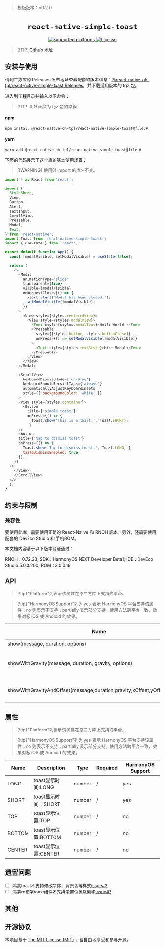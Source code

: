 > 模板版本：v0.2.0

<p align="center">
  <h1 align="center"> <code>react-native-simple-toast</code></h1>
</p>
<p align="center">
    <a href="https://github.com/vonovak/react-native-simple-toast">
        <img src="https://img.shields.io/badge/platforms-android%20|%20ios%20|%20harmony%20-lightgrey.svg" alt="Supported platforms" />
    </a>
    <a href="https://github.com/vonovak/react-native-simple-toast/blob/master/LICENSE">
        <img src="https://img.shields.io/badge/license-MIT-green.svg" alt="License" />
    </a>
</p>

> [!TIP] [Github 地址](https://github.com/react-native-oh-library/react-native-simple-toast)


## 安装与使用

请到三方库的 Releases 发布地址查看配套的版本信息：[@react-native-oh-tpl/react-native-simple-toast Releases](https://github.com/react-native-oh-library/react-native-simple-toast/releases)，并下载适用版本的 tgz 包。

进入到工程目录并输入以下命令：

>[!TIP] # 处替换为 tgz 包的路径

<!-- tabs:start -->

#### **npm**

```bash
npm install @react-native-oh-tpl/react-native-simple-toast@file:#
```

#### **yarn**

```bash
yarn add @react-native-oh-tpl/react-native-simple-toast@file:#
```

<!-- tabs:end -->

下面的代码展示了这个库的基本使用场景：

>[!WARNING] 使用时 import 的库名不变。

```js
import * as React from 'react';

import {
  StyleSheet,
  View,
  Button,
  Alert,
  TextInput,
  ScrollView,
  Pressable,
  Modal,
  Text,
} from 'react-native';
import Toast from 'react-native-simple-toast';
import { useState } from 'react';

export default function App() {
  const [modalVisible, setModalVisible] = useState(false);

  return (
    <>
      <Modal
        animationType="slide"
        transparent={true}
        visible={modalVisible}
        onRequestClose={() => {
          Alert.alert('Modal has been closed.');
          setModalVisible(!modalVisible);
        }}
      >
        <View style={styles.centeredView}>
          <View style={styles.modalView}>
            <Text style={styles.modalText}>Hello World!</Text>
            <Pressable
              style={[styles.button, styles.buttonClose]}
              onPress={() => setModalVisible(!modalVisible)}
            >
              <Text style={styles.textStyle}>Hide Modal</Text>
            </Pressable>
          </View>
        </View>
      </Modal>

      <ScrollView
        keyboardDismissMode={'on-drag'}
        keyboardShouldPersistTaps={'always'}
        automaticallyAdjustKeyboardInsets
        style={{ backgroundColor: 'white' }}
      >
      <View style={styles.container}>
        <Button
          title={'simple toast'}
          onPress={() => {
            Toast.show('This is a toast.', Toast.SHORT);
          }}
      />
      <Button
      title={'tap to dismiss toast'}
      onPress={() => {
        Toast.show('Tap to dismiss toast.', Toast.LONG, {
        tapToDismissEnabled: true,
      });
    }}
  /> 
    </View>
    </ScrollView> 
  </>
  );
}
```
## 约束与限制

### 兼容性
要使用此库，需要使用正确的 React-Native 和 RNOH 版本。另外，还需要使用配套的 DevEco Studio 和 手机ROM。

本文档内容基于以下版本验证通过：

RNOH：0.72.23; SDK：HarmonyOS NEXT Developer Beta1; IDE：DevEco Studio 5.0.3.200; ROM：3.0.0.19

## API

> [!tip] "Platform"列表示该属性在原三方库上支持的平台。

> [!tip] "HarmonyOS Support"列为 yes 表示 HarmonyOS 平台支持该属性；no 则表示不支持；partially 表示部分支持。使用方法跨平台一致，效果对标 iOS 或 Android 的效果。


| Name                   | Description               | Required | Platform | HarmonyOS Support |
| ---------------------- |---------------------------| -------- |----------|-------------------|
| show(message, duration, options)        | 吐司                        | No       | All      | partially         |
| showWithGravity(message, duration, gravity, options)   | 可设置top,bottom和center位置的吐司 | No       | All      | No                |
| showWithGravityAndOffset(message,duration,gravity,xOffset,yOffset,options,); | 可设置x轴和y轴偏移的吐司             | No       | All      | No                |


## 属性

> [!tip] "Platform"列表示该属性在原三方库上支持的平台。

> [!tip] "HarmonyOS Support"列为 yes 表示 HarmonyOS 平台支持该属性；no 则表示不支持；partially 表示部分支持。使用方法跨平台一致，效果对标 iOS 或 Android 的效果。

| Name | Description      | Type             | Required |   HarmonyOS Support  |
| ---- |------------------|------------------| -------- |  ------------------ |
LONG  | toast显示时间:LONG   | number           | / | yes
SHORT | toast显示时间：SHORT       | number | / | yes
TOP | toast显示位置:TOP    | number | / | no
BOTTOM | toast显示位置:BOTTOM | number | / | no
CENTER | toast显示位置:CENTER | number | / | no

## 遗留问题
- [ ] 鸿蒙toast不支持修改字体，背景色等样式[issue#3](https://github.com/react-native-oh-library/react-native-simple-toast/issues/3)
- [ ] 鸿蒙rn框架toast组件不支持设置位置及偏移[issue#2](https://github.com/react-native-oh-library/react-native-simple-toast/issues/2)

## 其他

## 开源协议

本项目基于 [The MIT License (MIT)](https://github.com/vonovak/react-native-simple-toast/blob/master/LICENSE) ，请自由地享受和参与开源。